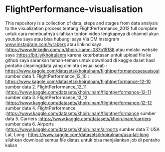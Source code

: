 # FlightPerformance-visualisation
This repository is a collection of data, steps and stages from data analysis to the visualization process tentang FlightPerformance_2012 full complate
untuk cara membuatnya silahkan tonton video lengkapnya di channel akun youtube saya atau bisa hubungi saya Via DM instagram www.instagram.com/wrabers
atau linkind saya :https://www.linkedin.com/in/khoirul-anm-087b15188
atau melalui website saya :https://bit.ly/khoirulanm
karena keterbatasan untuk upload file ke github saya sarankan teman-teman untuk download di kaggle
daset hasil pentaho cleaning(data yang diminta sesuai soal) : https://www.kaggle.com/datasets/khoirulnam/flightperformancesesuaisoal
sumber data 1. FlightPerformance_12_10 : https://www.kaggle.com/datasets/khoirulnam/flightperformance-12-10
sumber data 2. FlightPerformance_12_11 :https://www.kaggle.com/datasets/khoirulnam/flightperformance-12-11
sumber data 3. FlightPerformance_12_12 :https://www.kaggle.com/datasets/khoirulnam/flightperformance-12-12
sumber data 4. FlightPerformance :https://www.kaggle.com/datasets/khoirulnam/flightperformance
sumber data 5. Carriers :https://www.kaggle.com/datasets/khoirulnam/carriers
sumber data 6. Airports :https://www.kaggle.com/datasets/khoirulnam/airports
sumber data 7. USA Lat, Long : https://www.kaggle.com/datasets/khoirulnam/usa-lat-long
silahkan download semua file diatas untuk bisa menjalankan job di pentaho kalian
